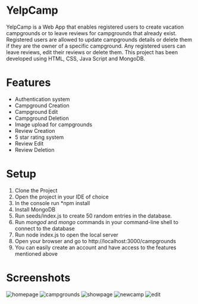 # YelpCamp
YelpCamp is a Web App that enables registered users to create vacation campgrounds or to leave reviews for campgrounds that already exist. 
Registered users are allowed to update campgrounds details or delete them if they are the owner of a specific campground.
Any registered users can leave reviews, edit their reviews or delete them.
This project has been developed using HTML, CSS, Java Script and MongoDB.

# Features
- Authentication system
- Campground Creation
- Campground Edit
- Campground Deletion
- Image upload for campgrounds 
- Review Creation
- 5 star rating system
- Review Edit
- Review Deletion

# Setup
1. Clone the Project
2. Open the project in your IDE of choice
3. In the console run *npm install
5. Install MongoDB
6. Run seeds/index.js to create 50 random entries in the database.
7. Run *mongod* and *mongo* commands in your command-line shell to connect to the database
8. Run node index.js to open the local server
9. Open your browser and go to http://localhost:3000/campgrounds
10. You can easily create an account and have access to the features mentioned above
 
# Screenshots

![homepage](https://user-images.githubusercontent.com/81522471/153831416-5035c537-e8f4-4059-b9df-afefc5af9769.png)
![campgrounds](https://user-images.githubusercontent.com/81522471/153831423-a9e45b63-1695-4eab-a5fa-23e469d4ecb9.png)
![showpage](https://user-images.githubusercontent.com/81522471/153831426-ebb6f860-9eb4-448e-9471-6c71279c089e.png)
![newcamp](https://user-images.githubusercontent.com/81522471/153831473-48c9bf67-2b08-46d6-8e83-f98fb9f38a8f.png)
![edit](https://user-images.githubusercontent.com/81522471/153831484-49bba90d-5e2c-4caf-b001-7be70fd2312d.png)

